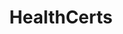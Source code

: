 ---
layout: homepage
title: HealthCerts
description: HealthCerts is a set of digital standards and schema for issuing digital COVID-19 test results certificates that are in line with international standards and the Singapore Government’s requirements. 
image: /images/healthcert-logo.svg
permalink: /
sections:
    - hero:
        title: Now you can give travellers easily verifiable Pre-departure test results
        subtitle: With HealthCerts, travellers can show that their Pre-departure test (PDT) results come from recognised healthcare providers, while officers can check that the information has not been tampered with.
        background: /images/hero-banner.png
        key_highlights:
            - title: If you are a traveller,
              description: Endorse your Pre-Departure Test Healthcerts prior to travel
              url: http://www.notarise.gov.sg
            - title: If you are a provider,
              description: Sign up to Issue Healthcerts for Medical Faciities
              url: https://go.gov.sg/healthcertscollab  
    - infobar:
        title: What is HealthCerts?
        description: And some other frequently asked questions.
        button: Learn more 
        url: /faq/
    - infobar:
        title: Need help to issue HealthCerts?
        description: Here are some companies you may want to contact.
        button: View list of providers 
        url: /list-of-providers/
---         